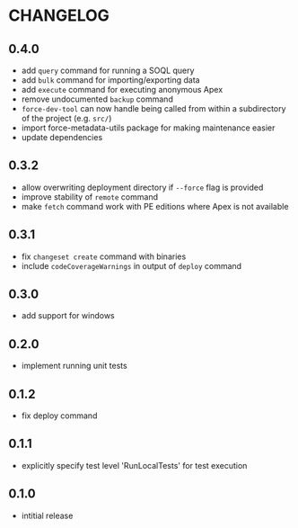# CHANGELOG

## 0.4.0
 * add `query` command for running a SOQL query
 * add `bulk` command for importing/exporting data
 * add `execute` command for executing anonymous Apex
 * remove undocumented `backup` command
 * `force-dev-tool` can now handle being called from within a subdirectory of the project (e.g. `src/`)
 * import force-metadata-utils package for making maintenance easier
 * update dependencies

## 0.3.2
 * allow overwriting deployment directory if `--force` flag is provided
 * improve stability of `remote` command
 * make `fetch` command work with PE editions where Apex is not available

## 0.3.1
 * fix `changeset create` command with binaries
 * include `codeCoverageWarnings` in output of `deploy` command

## 0.3.0
 * add support for windows

## 0.2.0
 * implement running unit tests

## 0.1.2
 * fix deploy command

## 0.1.1
 * explicitly specify test level 'RunLocalTests' for test execution

## 0.1.0
 * intitial release

